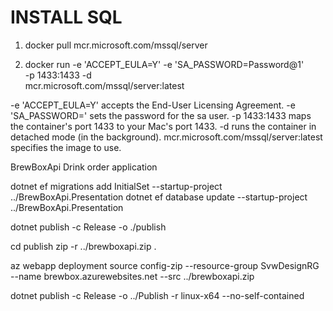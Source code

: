 # INSTALL SQL
1. docker pull mcr.microsoft.com/mssql/server

2. docker run -e 'ACCEPT_EULA=Y' -e 'SA_PASSWORD=Password@1' \
       -p 1433:1433 -d \
       mcr.microsoft.com/mssql/server:latest

-e 'ACCEPT_EULA=Y' accepts the End-User Licensing Agreement. 
-e 'SA_PASSWORD=<password>' sets the password for the sa user. 
-p 1433:1433 maps the container's port 1433 to your Mac's port 1433. 
-d runs the container in detached mode (in the background). 
mcr.microsoft.com/mssql/server:latest specifies the image to use. 

BrewBoxApi
Drink order application

dotnet ef migrations add InitialSet --startup-project ../BrewBoxApi.Presentation dotnet ef database update --startup-project ../BrewBoxApi.Presentation

dotnet publish -c Release -o ./publish

cd publish zip -r ../brewboxapi.zip .

az webapp deployment source config-zip --resource-group SvwDesignRG --name brewbox.azurewebsites.net --src ../brewboxapi.zip

dotnet publish -c Release -o ../Publish -r linux-x64 --no-self-contained